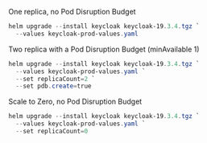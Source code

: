 
One replica, no Pod Disruption Budget

```powershell
helm upgrade --install keycloak keycloak-19.3.4.tgz `
  --values keycloak-prod-values.yaml
```

Two replica with a Pod Disruption Budget (minAvailable 1)

```powershell
helm upgrade --install keycloak keycloak-19.3.4.tgz `
  --values keycloak-prod-values.yaml `
  --set replicaCount=2 `
  --set pdb.create=true
```

Scale to Zero, no Pod Disruption Budget

```powershell
helm upgrade --install keycloak keycloak-19.3.4.tgz `
  --values keycloak-prod-values.yaml `
  --set replicaCount=0
```

